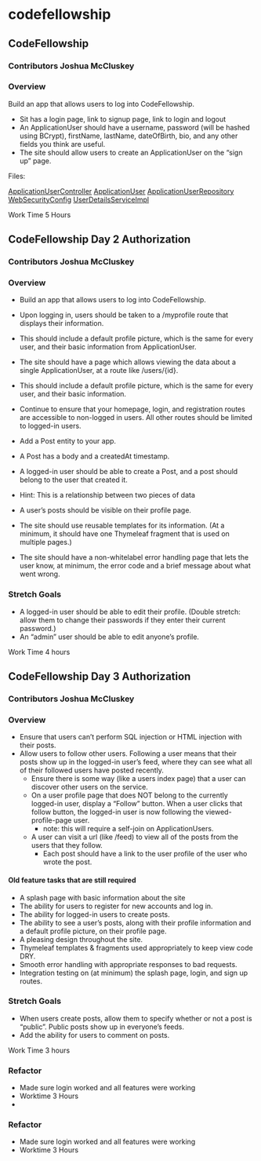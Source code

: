 # codefellowship

## CodeFellowship

### Contributors Joshua McCluskey

### Overview
Build an app that allows users to log into CodeFellowship.
- Sit has a  login page, link to signup page, link to login and logout
- An ApplicationUser should have a username, password (will be hashed using BCrypt), firstName, lastName, dateOfBirth, bio, and any other fields you think are useful.
- The site should allow users to create an ApplicationUser on the “sign up” page.

Files:

[ApplicationUserController](src/main/java/com/joshuamccluskey/codefellowship/controller/ApplicationUserController.java)
[ApplicationUser](src/main/java/com/joshuamccluskey/codefellowship/model/ApplicationUser.java)
[ApplicationUserRepository](src/main/java/com/joshuamccluskey/codefellowship/repository/ApplicationUserRepository.java)
[WebSecurityConfig](src/main/java/com/joshuamccluskey/codefellowship/security/WebSecurityConfig.java)
[UserDetailsServiceImpl](src/main/java/com/joshuamccluskey/codefellowship/service/UserDetailsServiceImpl.java)

Work Time 5 Hours



## CodeFellowship Day 2 Authorization

### Contributors Joshua McCluskey

### Overview
- Build an app that allows users to log into CodeFellowship.

- Upon logging in, users should be taken to a /myprofile route that displays their information.
- This should include a default profile picture, which is the same for every user, and their basic information from ApplicationUser.
- The site should have a page which allows viewing the data about a single ApplicationUser, at a route like /users/{id}.
- This should include a default profile picture, which is the same for every user, and their basic information.
- Continue to ensure that your homepage, login, and registration routes are accessible to non-logged in users. All other routes should be limited to logged-in users.
- Add a Post entity to your app.
- A Post has a body and a createdAt timestamp.
- A logged-in user should be able to create a Post, and a post should belong to the user that created it.
- Hint: This is a relationship between two pieces of data
- A user’s posts should be visible on their profile page.
- The site should use reusable templates for its information. (At a minimum, it should have one Thymeleaf fragment that is used on multiple pages.)
- The site should have a non-whitelabel error handling page that lets the user know, at minimum, the error code and a brief message about what went wrong.

### Stretch Goals

- A logged-in user should be able to edit their profile. (Double stretch: allow them to change their passwords if they enter their current password.)
- An “admin” user should be able to edit anyone’s profile.

Work Time 4 hours

## CodeFellowship Day 3 Authorization

### Contributors Joshua McCluskey

### Overview
- Ensure that users can’t perform SQL injection or HTML injection with their posts.
- Allow users to follow other users. Following a user means that their posts show up in the logged-in user’s feed, where they can see what all of their followed users have posted recently.
    - Ensure there is some way (like a users index page) that a user can discover other users on the service.
    - On a user profile page that does NOT belong to the currently logged-in user, display a “Follow” button. When a user clicks that follow button, the logged-in user is now following the viewed-profile-page user.
        - note: this will require a self-join on ApplicationUsers.
    - A user can visit a url (like /feed) to view all of the posts from the users that they follow.
        - Each post should have a link to the user profile of the user who wrote the post.

#### Old feature tasks that are still required
- A splash page with basic information about the site
- The ability for users to register for new accounts and log in.
- The ability for logged-in users to create posts.
- The ability to see a user’s posts, along with their profile information and a default profile picture, on their profile page.
- A pleasing design throughout the site.
- Thymeleaf templates & fragments used appropriately to keep view code DRY.
- Smooth error handling with appropriate responses to bad requests.
- Integration testing on (at minimum) the splash page, login, and sign up routes.


### Stretch Goals

- When users create posts, allow them to specify whether or not a post is “public”. Public posts show up in everyone’s feeds.
- Add the ability for users to comment on posts.

Work Time 3 hours

### Refactor 

- Made sure login worked and all features were working
- Worktime 3 Hours
- 
### Refactor

- Made sure login worked and all features were working
- Worktime 3 Hours